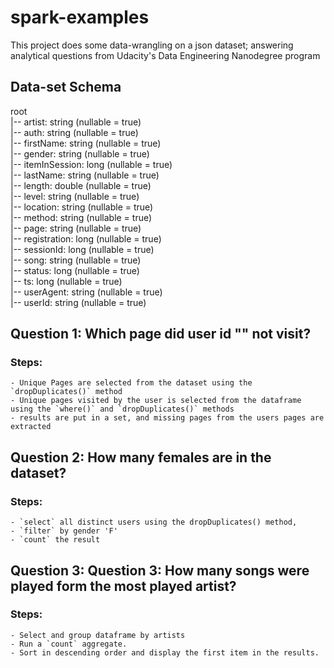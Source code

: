# spark-examples
This project does some data-wrangling on a json dataset; answering analytical questions from Udacity's Data Engineering Nanodegree program

## Data-set Schema
root                                                          
    |-- artist: string (nullable = true) <br>
    |-- auth: string (nullable = true) <br>
    |-- firstName: string (nullable = true) <br>
    |-- gender: string (nullable = true) <br>
    |-- itemInSession: long (nullable = true) <br>
    |-- lastName: string (nullable = true) <br>
    |-- length: double (nullable = true) <br>
    |-- level: string (nullable = true) <br>
    |-- location: string (nullable = true) <br>
    |-- method: string (nullable = true) <br>
    |-- page: string (nullable = true) <br>
    |-- registration: long (nullable = true) <br>
    |-- sessionId: long (nullable = true) <br>
    |-- song: string (nullable = true) <br>
    |-- status: long (nullable = true) <br>
    |-- ts: long (nullable = true) <br>
    |-- userAgent: string (nullable = true) <br>
    |-- userId: string (nullable = true) <br>

## Question 1: Which page did user id "" not visit?
### Steps:
    - Unique Pages are selected from the dataset using the `dropDuplicates()` method
    - Unique pages visited by the user is selected from the dataframe using the `where()` and `dropDuplicates()` methods
    - results are put in a set, and missing pages from the users pages are extracted

## Question 2: How many females are in the dataset?
### Steps:
    - `select` all distinct users using the dropDuplicates() method,
    - `filter` by gender 'F'
    - `count` the result

## Question 3: Question 3: How many songs were played form the most played artist?
### Steps:
    - Select and group dataframe by artists
    - Run a `count` aggregate.
    - Sort in descending order and display the first item in the results.